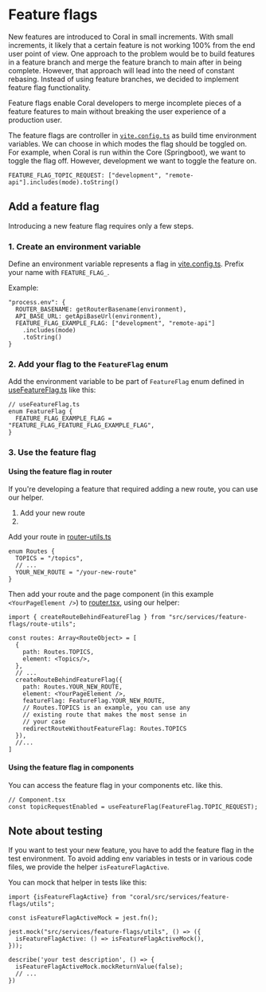 # Feature flags

New features are introduced to Coral in small increments. With small increments, it likely that a certain feature is not working 100% from the end user point of view. One approach to the problem would be to build features in a feature branch and merge the feature branch to main after in being complete. However, that approach will lead into the need of constant rebasing. Instead of using feature branches, we decided to implement feature flag functionality. 

Feature flags enable Coral developers to merge incomplete pieces of a feature features to main without breaking the user experience of a production user.

The feature flags are controller in [`vite.config.ts`](../vite.config.ts) as build time environment variables. We can choose in which modes the flag should be toggled on. For example, when Coral is run within the Core (Springboot), we want to toggle the flag off. However, development we want to toggle the feature on.

```
FEATURE_FLAG_TOPIC_REQUEST: ["development", "remote-api"].includes(mode).toString()
```

## Add a feature flag

Introducing a new feature flag requires only a few steps.

### 1. Create an environment variable

Define an environment variable represents a flag in [vite.config.ts](../vite.config.ts). Prefix your name with `FEATURE_FLAG_`.

Example: 

```
"process.env": {
  ROUTER_BASENAME: getRouterBasename(environment),
  API_BASE_URL: getApiBaseUrl(environment),
  FEATURE_FLAG_EXAMPLE_FLAG: ["development", "remote-api"]
    .includes(mode)
    .toString()
}
```


### 2. Add your flag to the `FeatureFlag` enum
Add the environment variable to be part of `FeatureFlag` enum defined in [useFeatureFlag.ts](../src/app/hooks/useFeatureFlag.ts) like this:

```
// useFeatureFlag.ts
enum FeatureFlag {
  FEATURE_FLAG_EXAMPLE_FLAG = "FEATURE_FLAG_FEATURE_FLAG_EXAMPLE_FLAG",
}
```

### 3. Use the feature flag

#### Using the feature flag in router

If you're developing a feature that required adding a new route, you can use our helper.

1. Add your new route 
2. 
Add your route in [router-utils.ts](../src/app/router.tsx)

```tsx
enum Routes {
  TOPICS = "/topics",
  // ...
  YOUR_NEW_ROUTE = "/your-new-route"
}
```

Then add your route and the page component (in this example `<YourPageElement />`) to [router.tsx](../src/app/router.tsx), using our helper:

```tsx
import { createRouteBehindFeatureFlag } from "src/services/feature-flags/route-utils";

const routes: Array<RouteObject> = [
  {
    path: Routes.TOPICS,
    element: <Topics/>,
  },
  // ...
  createRouteBehindFeatureFlag({
    path: Routes.YOUR_NEW_ROUTE,
    element: <YourPageElement />,
    featureFlag: FeatureFlag.YOUR_NEW_ROUTE,
    // Routes.TOPICS is an example, you can use any
    // existing route that makes the most sense in 
    // your case
    redirectRouteWithoutFeatureFlag: Routes.TOPICS
  }),
  //...
]
```

#### Using the feature flag in components

You can access the feature flag in your components etc. like this. 

```
// Component.tsx
const topicRequestEnabled = useFeatureFlag(FeatureFlag.TOPIC_REQUEST);
```

## Note about testing

If you want to test your new feature, you have to add the feature flag in the test environment. To avoid adding env variables in tests or in various code files, we provide the helper `isFeatureFlagActive`. 

You can mock that helper in tests like this:

```tsx
import {isFeatureFlagActive} from "coral/src/services/feature-flags/utils";

const isFeatureFlagActiveMock = jest.fn();

jest.mock("src/services/feature-flags/utils", () => ({
  isFeatureFlagActive: () => isFeatureFlagActiveMock(),
}));

describe('your test description', () => {
  isFeatureFlagActiveMock.mockReturnValue(false);
  // ...
})

```



